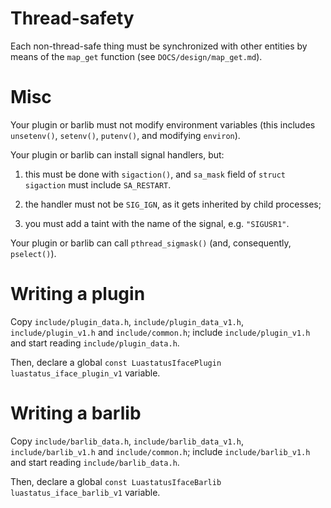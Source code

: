 Thread-safety
===
Each non-thread-safe thing must be synchronized with other entities by means of
the `map_get` function (see `DOCS/design/map_get.md`).

Misc
===
Your plugin or barlib must not modify environment variables (this includes
`unsetenv()`, `setenv()`, `putenv()`, and modifying `environ`).

Your plugin or barlib can install signal handlers, but:

  1. this must be done with `sigaction()`, and `sa_mask` field of
  `struct sigaction` must include `SA_RESTART`.

  2. the handler must not be `SIG_IGN`, as it gets inherited by child
  processes;

  3. you must add a taint with the name of the signal, e.g. `"SIGUSR1"`.

Your plugin or barlib can call `pthread_sigmask()` (and, consequently,
`pselect()`).

Writing a plugin
===
Copy `include/plugin_data.h`, `include/plugin_data_v1.h`, `include/plugin_v1.h` and `include/common.h`;
include `include/plugin_v1.h` and start reading `include/plugin_data.h`.

Then, declare a global `const LuastatusIfacePlugin luastatus_iface_plugin_v1` variable.

Writing a barlib
===
Copy `include/barlib_data.h`, `include/barlib_data_v1.h`, `include/barlib_v1.h` and `include/common.h`;
include `include/barlib_v1.h` and start reading `include/barlib_data.h`.

Then, declare a global `const LuastatusIfaceBarlib luastatus_iface_barlib_v1` variable.
